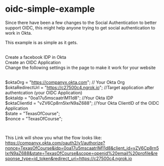 # oidc-simple-example

Since there have been a few changes to the Social Authentication to better support OIDC, 
this might help anyone trying to get social authentication to work in Okta.

This example is as simple as it gets. <br/> <br/>

Create a facebook IDP in Okta <br/>
Create an OIDC Application <br/>
Change the following settings in the page to make it work for your website <br/> <br/>

$oktaOrg = "https://companyx.okta.com"; // Your Okta Org <br/>
$oktaRedirectUrl = "https://c27500c4.ngrok.io"; //Target application after authentcation (your OIDC Application) <br/>
$oktaIdp = "0oa17u5mscaatrlM11d8"; //Your Okta IDP <br/>
$oktaClientId = "vZV6Cp8rn5lxrN9aZ688"; //Your Okta ClientID of the OIDC Application <br/>
$state = "TexasOfCourse"; <br/>
$nonce = "TexasOfCourse"; <br/>

<br/>

This Link will show you what the flow looks like:<br/>
https://companyx.okta.com/oauth2/v1/authorize?nonce=TexasOfCourse&idp=0oa17u5mscaatrlM11d8&client_id=vZV6Cp8rn5lxrN9aZ688&state=TexasOfCourse&scope=openid%20email%20profile&response_type=id_token&redirect_uri=https://c27500c4.ngrok.io

